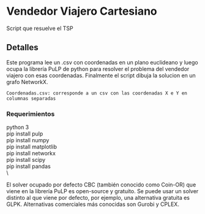 # Vendedor Viajero Cartesiano

Script que resuelve el TSP

## Detalles

Este programa lee un .csv con coordenadas en un plano euclideano y luego ocupa la librería PuLP de python para resolver el problema del vendedor viajero con esas coordenadas. Finalmente el script dibuja la solucion en un grafo NetworkX.

```
Coordenadas.csv: corresponde a un csv con las coordenadas X e Y en columnas separadas
```

### Requerimientos
python 3\
pip install pulp\
pip install numpy\
pip install matplotlib\
pip install networkx\
pip install scipy\
pip install pandas\
 \

El solver ocupado por defecto CBC (también conocido como Coin-OR) que viene en la librería PuLP es open-source y gratuito. Se puede usar un solver distinto al que viene por defecto, por ejemplo, una alternativa gratuita es GLPK. Alternativas comerciales más conocidas son Gurobi y CPLEX.
